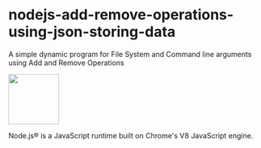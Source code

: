 # nodejs-add-remove-operations-using-json-storing-data
A simple dynamic program for File System and Command line arguments using Add and Remove Operations
<p><img src="https://usefulangle.com/img/thumb/nodejs.png" height="100"></p>
<p>Node.js® is a JavaScript runtime built on Chrome's V8 JavaScript engine.</p>
